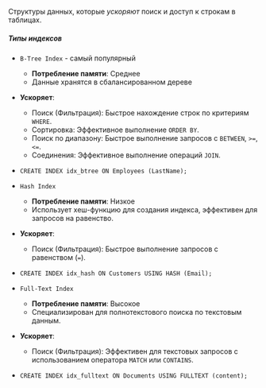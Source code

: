 Структуры данных, которые _ускоряют_ поиск и доступ к строкам в таблицах. 
##### Типы индексов
- `B-Tree Index` - самый популярный
	- **Потребление памяти**: Среднее
	- Данные хранятся в сбалансированном дереве
- **Ускоряет**:
	- Поиск (Фильтрация): Быстрое нахождение строк по критериям `WHERE`.
	- Сортировка: Эффективное выполнение `ORDER BY`.
	- Поиск по диапазону: Быстрое выполнение запросов с `BETWEEN`, `>=`, `<=`.
	- Соединения: Эффективное выполнение операций `JOIN`.
	
- `CREATE INDEX idx_btree ON Employees (LastName);`

-  `Hash Index`
	- **Потребление памяти**: Низкое
    - Использует хеш-функцию для создания индекса, эффективен для запросов на равенство.
- **Ускоряет**:
    - Поиск (Фильтрация): Быстрое выполнение запросов с равенством (`=`).
    
- `CREATE INDEX idx_hash ON Customers USING HASH (Email);`

- `Full-Text Index`
	- **Потребление памяти**: Высокое
    - Специализирован для полнотекстового поиска по текстовым данным.
- **Ускоряет**:
    - Поиск (Фильтрация): Эффективен для текстовых запросов с использованием оператора `MATCH` или `CONTAINS`.
    
- `CREATE INDEX idx_fulltext ON Documents USING FULLTEXT (content);`